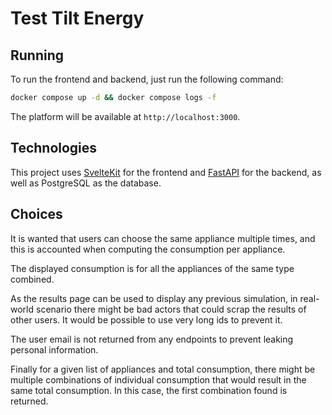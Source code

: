 # Test Tilt Energy

## Running

To run the frontend and backend, just run the following command:

```bash
docker compose up -d && docker compose logs -f
```

The platform will be available at `http://localhost:3000`.

## Technologies

This project uses [SvelteKit](https://kit.svelte.dev/) for the frontend
and [FastAPI](https://fastapi.tiangolo.com/) for the backend,
as well as PostgreSQL as the database.

## Choices

It is wanted that users can choose the same appliance multiple times,
and this is accounted when computing the consumption per appliance.

The displayed consumption is for all the appliances of the same type combined.

As the results page can be used to display any previous simulation,
in real-world scenario there might be bad actors that could
scrap the results of other users. It would be possible to use very
long ids to prevent it.

The user email is not returned from any endpoints to prevent leaking
personal information.

Finally for a given list of appliances and total consumption,
there might be multiple combinations of individual consumption
that would result in the same total consumption. In this case,
the first combination found is returned.
